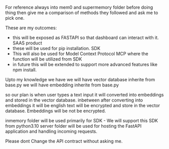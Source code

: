 For reference always into mem0 and supermemory folder before doing thing then give me a comparison of methods they followed and ask me to pick one.

These are my outcomes:
- this will be exposed as FASTAPI so that dashboard can interact with it. SAAS product
- these will be used for pip installation. SDK
- This will also be used for Model Context Protocol MCP where the function will be utilized from SDK
- in future this will be extended to support more advanced features like npm install.

Upto my knowledge we have 
we will have vector database inherite from base.py
we will have embedding inherite from base.py

so our plan is when user types a text input it will converted into embeddings and stored in the vector database. inbetween after converting into embeddings it will be english text will be encrypted and store in the vector database. Embeddings will be not be encrypted.

inmemory folder will be used primarily for SDK - We will support this SDK from python3.10
server folder will be used for hosting the FastAPI application and handling incoming requests.

Please dont Change the API contract without asking me.